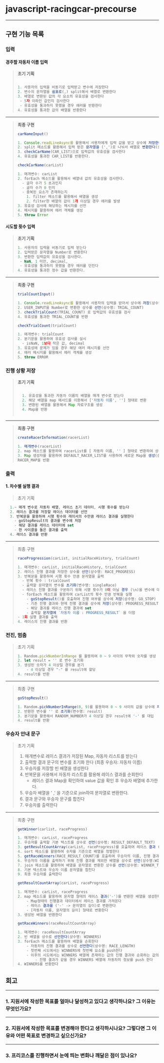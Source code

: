 # javascript-racingcar-precourse

---

## 구현 기능 목록

### **입력**

#### 경주할 자동차 이름 입력

> **초기 기획**
>
> ```javascript
> 
> 1. 사용자의 입력을 비동기로 입력받고 변수에 저장한다
> 2. 변수의 문자열을 쉼표로(,) split해서 배열로 변환한다
> 3. 배열로 변환된 값의 각 요소의 유효성을 검사한다
>  - 5자 이하인 값인지 검사한다
>  - 유효성을 통과하지 못했을 경우 에러를 반환한다
> 4. 유효성을 통과한 값의 배열을 반환한다
> 
> ```

---

> **최종 구현**
>
> ```javascript
> carNameInput()
>
> 1. Console.readLineAsync를 활용해서 사용자에게 입력 값을 받고 상수에 저장한다(상수명: USER_INPUT)
> 2. split 메소드를 활용해서 입력 받은 문자열을 (',')로 나눠서 배열로 변환한다(상수명: CAR_LIST)
> 3. checkCarName(CAR_LIST)으로 입력값의 유효성을 검사한다
> 4. 유효성을 통과한 CAR_LIST를 반환한다.
> ```
>
> ```javascript
> checkCarName(carList)
>
> 1. 매개변수: carList
> 2. forEach 메소드를 활용해서 배열내 값의 유효성을 검사한다.
>   - 글자 수가 5 초과인지
>   - 글자 수가 0 인지
>   - 중복된 요소가 존재하는지
>     1. filter 메소드를 활용해서 배열을 생성
>     2. filter한 배열의 값이 1개 이상일 경우 에러를 발생
> 3. 유효성 검사에 해당하는 메시지를 선언
> 4. 메시지를 활용하여 에러 객체를 생성
> 5. throw Error
> ```

#### 시도할 횟수 입력

> **초기 기획**
>
> ```javascript
> 1. 사용자의 입력을 비동기로 입력 받는다
> 2. 입력받은 문자열을 Number로 변환한다
> 3. 변환한 입력값의 유효성을 검사한다.
>  - NaN, 1 미만, decimal, 
>  - 유효성을 통과하지 못했을 경우 에러를 던진다
> 4. 유효성을 통과한 정수 값을 반환한다.
> ```

---

> **최종 구현**
>
> ```javascript
> trialCountInput()
> 
> 1. Console.readLineAsync를 활용해서 사용자의 입력을 받아서 상수에 저장(상수명: USER_INPUT)
> 2. USER_INPUT을 Number로 변환한 상수를 선언(상수명: TRIAL_COUNT)
> 3. checkTrialCount(TRIAL_COUNT) 로 입력값의 유효성을 검사
> 4. 유효성을 통과한 TRIAL_COUNT를 반환
> ```
>
> ```javascript
> checkTrialCount(trialCount)
>
> 1. 매개변수: trialCount
> 2. 분기문을 활용하여 유효성 검사를 실시
>   - isNaN, 1보다 작은 값, decimal
> 3. 유효성에 문제가 있을 경우 해당 에러 메시지를 선언
> 4. 에러 메시지를 활용해서 에러 객체를 생성
> 5. throw ERROR
> ```

### **진행 상황 저장**

> **초기 기획**
>
> ```javascript
> 
>   1. 유효성을 통과한 자동차 이름의 배열을 매개 변수로 받는다
>   2. 해당 배열을 map 메서드를 이용해서 ['자동차 이름', ''] 형태로 변환
>   3. 변환된 배열을 활용해서 Map 자료구조를 생성
>   4. Map을 반환
>   
> ```

---

> **최종 구현**
>
> ```javascript
> createRacerInformation(racerList)
> 
> 1. 매개변수(racerList)
> 2. map 메소드를 활용하여 racerList를 [ 자동차 이름, '' ] 형태로 변환하여 상수로 선언(상수명: DEFAULT_RACER_LIST)
> 3. Map 생성자를 활용하여 DEFAULT_RACER_LIST를 사용하여 새로운 Map을 생성(상수명: RACER_MAP)
> RACER_MAP을 반환
> ```

### **출력**

#### 1. 차수별 실행 결과

> 초기 기획

```javascript
  1.~ 매개 변수로 자동차 배열, 레이스 초기 데이터, 시행 횟수를 받는다
  2. 레이스 결과를 저장할 레이스 데이터를 선언
  3. 반복문을 활용하여 시행 횟수와 레이서의 수만큼 레이스 결과를 실행한다
    - goStopResult의 결과를 변수에 저장
    - 해당 결과를 레이스 데이터에 set
    - 한 사이클을 돌은 결과를 출력
  4. 레이스 결과를 반환
```

---

> 최종 구현
>
> ```javascript
> raceProgression(carList, initialRaceHistory, trialCount)
> 
> 1. 매개변수: carList, initialRaceHistory, trialCount
> 2. 레이스 진행 결과를 저장한 상수를 선언(상수명: RACE_PROGRESS)
> 3. 반복문을 활용하여 시행 횟수 만큼 문자열을 출력
>   - 반복 횟수 : trialCount
>   - 출력할 문자열의 변수를 초기화(변수명: singleRace)
>   - 레이스 진행 결과를 구분하기 위해 시행 횟수가 0이 아닐 경우 (\n)을 변수에 대입
>   - forEach 메소드를 활용하여 carList의 횟수 만큼 반복을 실행
>     - goStopResult()를 호출하여 진행 여부를 상수에 저장(상수명: GO_STOP)
>     - 기존 진행 결과와 현재 진행 결과를 상수에 저장(상수명: PROGRESS_RESULT)
>     - 해당 결과를 레이스 진행 결과에 set
>     - 출력할 문자열에 `자동차 이름 : PROGRESS_RESULT` 을 더함
> - 1회 실행 결과를 출력
> 4. 레이스의 진행 결과를 반환
> ```

### **전진, 멈춤**

> 초기 기획
>
> ```javascript
> 1. Random.pickNumberInRange 를 활용하여 0 ~ 9 사이의 무작위 숫자를 생성
> 2. let result = '' 로 변수 초기화
> 3. 생성된 숫자가 4 이상일 경우를 분기
>     - 4 이상일 경우 "-" 를 result에 할당
> 4. result를 반환
> ```

---

> 최종 구현
>
> ```javascript
> goStopResult()
> 
> 1. Random.pickNumberInRange(0, 9)를 활용하여 0 ~ 9 사이의 값을 상수에 저장(상수명: RANDOM_NUMBER)
> 2. 반환한 변수를 '' 로 초기화(변수명: result)
> 3. 분기문을 활용해서 RANDOM_NUMBER가 4 이상일 경우 result에 '-' 를 대입
> 4. result를 반환
> ```

### 우승자 안내 문구

> 초기 기획
>
> 1. 매개변수로 레이스 결과가 저장된 Map, 자동차 리스트를 받는다
> 2. 출력할 결과 문구의 변수를 초기화 한다 (최종 우승자: 자동차 이름)
> 3. 우승자를 저장할 빈 배열을 생성한다
> 4. 반복문을 사용해서 자동차 리스트를 활용해 레이스 결과를 순회한다
>     - 레이스 결과 Map을 확인하여 value 값을 확인 후 우승자 배열에 추가한다.
> 5. 우승자 배열을 ' ,' 을 기준으로 join하여 문자열로 변환한다.
> 6. 결과 문구와 우승자 문구를 합친다
> 7. 우승자를 출력한다
>

---

> 최종 구현
>
>
> ```javascript
> getWinner(carlist, raceProgress)
>
> 1. 매개변수: carList, raceProgress 
> 2. 우승자를 출력할 기본 텍스트를 상수로 선언(상수명: RESULT_DEFAULT_TEXT)
> 3. getResultCountArray(carList, raceProgress)를 호출하여 레이스 결과 (형태: '---')를 숫자로 변환한 배열을 얻는다
> 4. sort 메소드를 활용하여 숫자를 기준으로 배열을 정렬한다
> 5. getRaceWinners(RACE_RESULT_COUNT)를 호출하여 우승자의 이름, 진행 결과를 얻는다.
> 6. 우승자의 이름을 출력하기 위해 진행 결과를 제외한 배열을 상수로 선언(상수명:WINNER_NAMES)
> 7. join 메소드를 활용하여 배열을 문자열로 변환한 상수를 선언(상수명: WINNER_TEXT)
> 8. 기본 텍스트와 우승자 이름 문자열을 합친다
> 9. 최종 우승자를 출력한다
> ```
>
> ```javascript
> getResultCountArray(carList, raceProgress)
>
> 1. 매개변수: carList, raceProgress
> 2. map 메소드를 활용하여 문자열 형태의 레이스 결과('-')를 변환한 배열을 생성한다
>     - Map형태의 진행결과 데이터에서 레이스 결과를 가져온다
>     - 레이스 결과를 ('-' -> 문자열의 길이)로 변환한다
>     - [자동차 이름, 문자열의 길이] 형태로 변환한다
> 3. 생성된 배열을 반환한다
> ```
>
> ```javascript
> getRaceWinners(raceResultCountArray)
> 
> 1. 매개변수: raceResultCountArray
> 2. 빈 배열을 상수로 선언한다(상수명: WINNERS)
> 3. forEach 메소드를 활용하여 배열을 순회한다
>     - 자동차의 진행 결과를 상수로 선언한다(상수명: RACE_LENGTH)
>     - 첫번째 시도에서는 WINNERS에 첫번째 요소를 push한다
>     - 이후의 시도에서는 WINNERS 배열에 존재하는 값의 진행 결과와 순회하는 값의 진행 결과를 비교한다
>         - 진행 결과가 같을 경우 WINNERS 배열에 자동차의 정보를 push 한다
> 4. WINNERS를 반환한다
> ```

## 회고

---

### 1. 지원서에 작성한 목표를 얼마나 달성하고 있다고 생각하나요? 그 이유는 무엇인가요?

---

### 2. 지원서에 작성한 목표를 변경해야 한다고 생각하시나요? 그렇다면 그 이유와 어떤 목표로 변경하고 싶으신가요?

---

### 3. 프리코스를 진행하면서 눈에 띄는 변화나 깨달은 점이 있나요?
